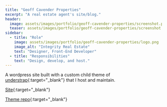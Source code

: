 ```yaml
---
title: "Geoff Cavender Properties"
excerpt: "A real estate agent's site/blog."
header:
  image: assets/images/portfolio/geoff-cavender-properties/screenshot.png
  teaser: assets/images/portfolio/geoff-cavender-properties/screenshot.png
sidebar:
  - title: "Role"
    image: assets/images/portfolio/geoff-cavender-properties/logo.png
    image_alt: "Integrity Real Estate"
    text: "Designer, Front-End Developer"
  - title: "Responsibilities"
    text: "Design, develop, and host."
---
```


A wordpress site built with a custom child theme of [understrap](https://understrap.com/){:target="_blank"} that I host and maintain.

[Site](https://geoffcavenderproperties.com){:target="_blank"}

[Theme repo](https://github.com/StephenCavender/understrap-child-integrity-real-estate){:target="_blank"}